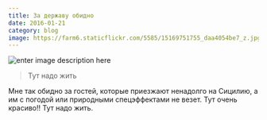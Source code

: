 ```yaml
---
title: За державу обидно
date: 2016-01-21
category: blog
image: https://farm6.staticflickr.com/5585/15169751755_daa4054be7_z.jpg
---
```


![enter image description here](https://farm6.staticflickr.com/5585/15169751755_daa4054be7_z.jpg)

> Тут надо жить

Мне так обидно за гостей, которые приезжают ненадолго на Сицилию, а им с погодой или природными спецэффектами не везет. 
Тут очень красиво!!
Тут надо жить.
